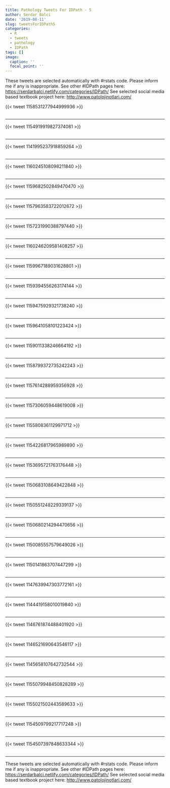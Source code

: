```yaml
---
title: Pathology Tweets For IDPath - 5
author: Serdar Balci
date: '2019-08-11'
slug: tweetsForIDPath5
categories:
  - R
  - tweets
  - pathology
  - IDPath
tags: []
image:
  caption: ''
  focal_point: ''
---
```



These tweets are selected automatically with #rstats code. Please inform me if any is inappropriate.
See other #IDPath pages here: https://serdarbalci.netlify.com/categories/IDPath/ 
See selected social media based textbook project here: http://www.patolojinotlari.com/

{{< tweet 1158531277944999936 >}}
<br>
<br>
<hr>
{{< tweet 1154919919827374081 >}}
<br>
<br>
<hr>
{{< tweet 1141995237918859264 >}}
<br>
<br>
<hr>
{{< tweet 1160245108098211840 >}}
<br>
<br>
<hr>
{{< tweet 1159682502849470470 >}}
<br>
<br>
<hr>
{{< tweet 1157963583722012672 >}}
<br>
<br>
<hr>
{{< tweet 1157231990388797440 >}}
<br>
<br>
<hr>
{{< tweet 1160246209581408257 >}}
<br>
<br>
<hr>
{{< tweet 1159967189031628801 >}}
<br>
<br>
<hr>
{{< tweet 1159394556263174144 >}}
<br>
<br>
<hr>
{{< tweet 1159475929321738240 >}}
<br>
<br>
<hr>
{{< tweet 1159641058101223424 >}}
<br>
<br>
<hr>
{{< tweet 1159011338246664192 >}}
<br>
<br>
<hr>
{{< tweet 1158799372735242243 >}}
<br>
<br>
<hr>
{{< tweet 1157614288959356928 >}}
<br>
<br>
<hr>
{{< tweet 1157306059448619008 >}}
<br>
<br>
<hr>
{{< tweet 1155808361129971712 >}}
<br>
<br>
<hr>
{{< tweet 1154226817965989890 >}}
<br>
<br>
<hr>
{{< tweet 1153695721763176448 >}}
<br>
<br>
<hr>
{{< tweet 1150683108649422848 >}}
<br>
<br>
<hr>
{{< tweet 1150551248229339137 >}}
<br>
<br>
<hr>
{{< tweet 1150680214294470656 >}}
<br>
<br>
<hr>
{{< tweet 1150085557579649026 >}}
<br>
<br>
<hr>
{{< tweet 1150141863707447299 >}}
<br>
<br>
<hr>
{{< tweet 1147639947303772161 >}}
<br>
<br>
<hr>
{{< tweet 1144419158010019840 >}}
<br>
<br>
<hr>
{{< tweet 1146761874488401920 >}}
<br>
<br>
<hr>
{{< tweet 1146521690643546117 >}}
<br>
<br>
<hr>
{{< tweet 1145658107642732544 >}}
<br>
<br>
<hr>
{{< tweet 1155079948450828289 >}}
<br>
<br>
<hr>
{{< tweet 1155021502443589633 >}}
<br>
<br>
<hr>
{{< tweet 1154509799217717248 >}}
<br>
<br>
<hr>
{{< tweet 1154507397848633344 >}}
<br>
<br>
<hr>


These tweets are selected automatically with #rstats code. Please inform me if any is inappropriate.
See other #IDPath pages here: https://serdarbalci.netlify.com/categories/IDPath/ 
See selected social media based textbook project here: http://www.patolojinotlari.com/
